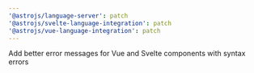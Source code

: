 ```yaml
---
'@astrojs/language-server': patch
'@astrojs/svelte-language-integration': patch
'@astrojs/vue-language-integration': patch
---
```


Add better error messages for Vue and Svelte components with syntax errors
